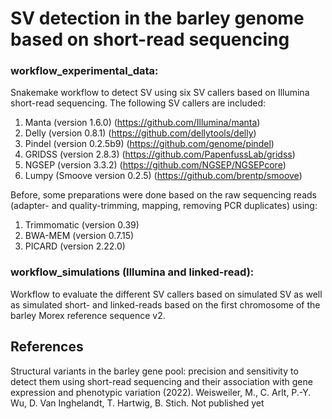 # SV detection in the barley genome based on short-read sequencing

### workflow_experimental_data:

Snakemake workflow to detect SV using six SV callers based on Illumina short-read sequencing. The following SV callers are included:

1) Manta (version 1.6.0) (https://github.com/Illumina/manta)
2) Delly (version 0.8.1) (https://github.com/dellytools/delly)
3) Pindel (version 0.2.5b9) (https://github.com/genome/pindel)
4) GRIDSS (version 2.8.3) (https://github.com/PapenfussLab/gridss)
5) NGSEP (version 3.3.2) (https://github.com/NGSEP/NGSEPcore)
6) Lumpy (Smoove version 0.2.5) (https://github.com/brentp/smoove)

Before, some preparations were done based on the raw sequencing reads (adapter- and quality-trimming, mapping, removing PCR duplicates) using:
1) Trimmomatic (version 0.39)
2) BWA-MEM (version 0.7.15)
3) PICARD (version 2.22.0)

### workflow_simulations (Illumina and linked-read):

Workflow to evaluate the different SV callers based on simulated SV as well as simulated short- and linked-reads based on the first chromosome of the barley Morex reference sequence v2.

## References
Structural variants in the barley gene pool: precision and sensitivity to detect them using short-read sequencing and their association with gene expression and phenotypic variation (2022). Weisweiler, M., C. Arlt, P.-Y. Wu, D. Van Inghelandt, T. Hartwig, B. Stich. Not published yet
